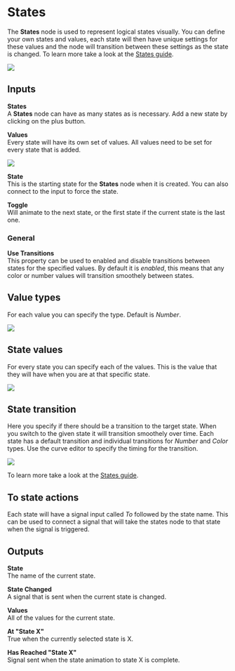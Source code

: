# States

The **States** node is used to represent logical states visually. You can define your own states and values, each state will then have unique settings for these values and the node will transition between these settings as the state is changed. To learn more take a look at the [States guide](/guides/states-and-variants/states-node/).

<div class="ndl-images">
    <img src="/nodes/animation/states.png" class="ndl-image med">
</div>

<div class = "node-inputs">

## Inputs

**States**  
A **States** node can have as many states as is necessary. Add a new state by clicking on the plus button.

**Values**  
Every state will have its own set of values. All values need to be set for every state that is added.

<div class="ndl-images">
    <img src="/nodes/animation/states-example.png" class="ndl-image small"></img>
</div>

**State**  
This is the starting state for the **States** node when it is created. You can also connect to the input to force the state.

**Toggle**  
Will animate to the next state, or the first state if the current state is the last one.

### General

**Use Transitions**  
This property can be used to enabled and disable transitions between states for the specified values. By default it is *enabled*, this means that any color or number values will transition smoothely between states.

## Value types

For each value you can specify the type. Default is _Number_.

<div class="ndl-images">
    <img src="/nodes/animation/states-value-types.png" class="ndl-image small"></img>
</div>

## State values

For every state you can specify each of the values. This is the value that they will have when you are at that specific state.

<div class="ndl-images">
    <img src="/nodes/animation/state-values.png" class="ndl-image small"></img>
</div>

## State transition

Here you specify if there should be a transition to the target state. When you switch to the given state it will transition smoothely over time. Each state has a default transition and individual transitions for _Number_ and _Color_ types. Use the curve editor to specify the timing for the transition.

<div class="ndl-images">
    <img src="/guides/states/change-size-curve.gif" class="ndl-image med"></img>
</div>

To learn more take a look at the [States guide](/guides/states.md).

## To state actions

Each state will have a signal input called _To_ followed by the state name. This can be used to connect a signal that will take the states node to that state when the signal is triggered.


## Outputs

**State**  
The name of the current state.

**State Changed**  
A signal that is sent when the current state is changed.

**Values**  
All of the values for the current state.

**At "State X"**  
True when the currently selected state is X.

**Has Reached "State X"**  
Signal sent when the state animation to state X is complete.